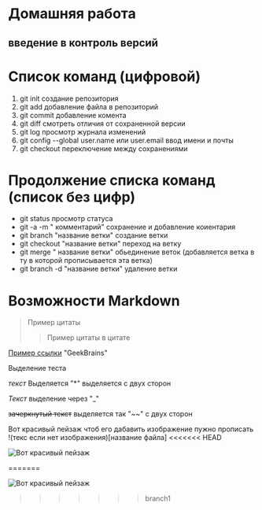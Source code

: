 # Домашняя работа 

## введение в контроль версий

# Список команд (цифровой)
1. git init создание репозитория 
2. git add добавление файла в репозиторий
3. git commit добавление комента
4. git diff смотреть отличия от сохраненной версии
5. git log просмотр журнала изменений
6. git config --global user.name или user.email ввод имени и почты 
7. git checkout переключение между сохранениями

# Продолжение списка команд (список без цифр)
* git status просмотр статуса 
* git -a -m " комментарий" сохранение и добавление коиентария 
* git branch "название ветки" создание ветки
* git checkout  "название ветки" переход на ветку
* git merge " название ветки" обьединение веток (добавляется ветка в ту в которой прописывается эта ветка)
* git branch -d "название ветки"  удаление ветки 

# Возможности Markdown
> Пример цитаты 
>> Пример цитаты в цитате

 [Пример ссылки](https://gb.ru/)  "GeekBrains"

 Выделение теста 

 *текст*    Выделяется "*" выделяется с двух сторон

 _Текст_     выделение через "_"

 ~~зачеркнутый текст~~ выделяется так "~~" с двух сторон 
 
 Вот красивый пейзаж чтоб его дабавить изображение пужно прописать !(текс если нет изображения)[название файла]
<<<<<<< HEAD

![Вот красивый пейзаж](fot67.jpg)

=======

![Вот красивый пейзаж](fot67.jpg)
>>>>>>> branch1
